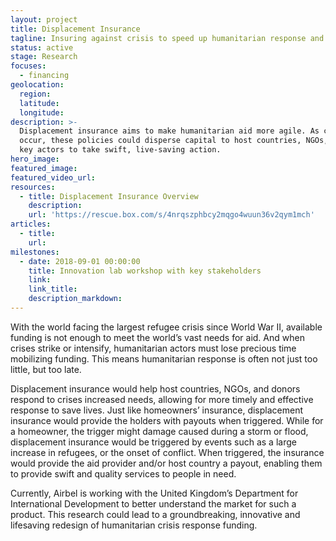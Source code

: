 ```yaml
---
layout: project
title: Displacement Insurance
tagline: Insuring against crisis to speed up humanitarian response and save lives
status: active
stage: Research
focuses:
  - financing
geolocation:
  region:
  latitude:
  longitude:
description: >-
  Displacement insurance aims to make humanitarian aid more agile. As crises
  occur, these policies could disperse capital to host countries, NGOs, or other
  key actors to take swift, live-saving action.
hero_image:
featured_image:
featured_video_url:
resources:
  - title: Displacement Insurance Overview
    description:
    url: 'https://rescue.box.com/s/4nrqszphbcy2mqgo4wuun36v2qym1mch'
articles:
  - title:
    url:
milestones:
  - date: 2018-09-01 00:00:00
    title: Innovation lab workshop with key stakeholders
    link:
    link_title:
    description_markdown:
---
```


With the world facing the largest refugee crisis since World War II, available funding is not enough to meet the world’s vast needs for aid. And when crises strike or intensify, humanitarian actors must lose precious time mobilizing funding. This means humanitarian response is often not just too little, but too late.

Displacement insurance would help host countries, NGOs, and donors respond to crises increased needs, allowing for more timely and effective response to save lives. Just like homeowners’ insurance, displacement insurance would provide the holders with payouts when triggered. While for a homeowner, the trigger might damage caused during a storm or flood, displacement insurance would be triggered by events such as a large increase in refugees, or the onset of conflict. When triggered, the insurance would provide the aid provider and/or host country a payout, enabling them to provide swift and quality services to people in need.

Currently, Airbel is working with the United Kingdom’s Department for International Development to better understand the market for such a product. This research could lead to a groundbreaking, innovative and lifesaving redesign of humanitarian crisis response funding.